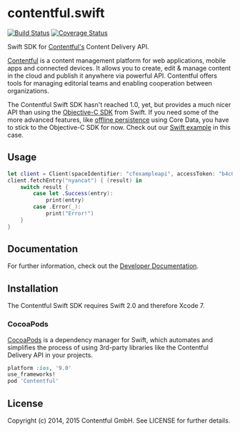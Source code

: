 # contentful.swift

<!-- [![Version](https://img.shields.io/cocoapods/v/Contentful.svg?style=flat)](http://cocoadocs.org/docsets/Contentful)
[![Platform](https://img.shields.io/cocoapods/p/Contentful.svg?style=flat)](http://cocoadocs.org/docsets/Contentful)
[![License](https://img.shields.io/cocoapods/l/Contentful.svg?style=flat)](http://cocoadocs.org/docsets/Contentful) -->
[![Build Status](https://img.shields.io/travis/contentful/contentful/master.svg?style=flat)](https://travis-ci.org/contentful/contentful)
[![Coverage Status](https://img.shields.io/coveralls/contentful/contentful.svg)](https://coveralls.io/github/contentful/contentful)

Swift SDK for [Contentful's][1] Content Delivery API.

[Contentful][1] is a content management platform for web applications, mobile apps and connected devices. It allows you to create, edit & manage content in the cloud and publish it anywhere via powerful API. Contentful offers tools for managing editorial teams and enabling cooperation between organizations.

The Contentful Swift SDK hasn't reached 1.0, yet, but provides a much nicer API than using the [Objective-C SDK][4] from Swift. If you need some of the more advanced features, like [offline persistence][5] using Core Data, you have to stick to the Objective-C SDK for now. Check out our [Swift example][6] in this case.

## Usage


```swift
let client = Client(spaceIdentifier: "cfexampleapi", accessToken: "b4c0n73n7fu1")
client.fetchEntry("nyancat") { (result) in
    switch result {
        case let .Success(entry):
            print(entry)
        case .Error(_):
            print("Error!")
    }
}
```

## Documentation

For further information, check out the [Developer Documentation][3].

## Installation

The Contentful Swift SDK requires Swift 2.0 and therefore Xcode 7.

### CocoaPods

[CocoaPods][2] is a dependency manager for Swift, which automates and simplifies the process of using 3rd-party libraries like the Contentful Delivery API in your projects.

```ruby
platform :ios, '9.0'
use_frameworks!
pod 'Contentful'
```

## License

Copyright (c) 2014, 2015 Contentful GmbH. See LICENSE for further details.


[1]: https://www.contentful.com
[2]: http://www.cocoapods.org
[3]: https://www.contentful.com/developers/documentation/content-delivery-api/
[4]: https://github.com/contentful/contentful.objc
[5]: https://www.contentful.com/blog/2014/05/09/ios-content-synchronization/
[6]: https://github.com/contentful-labs/swiftful
